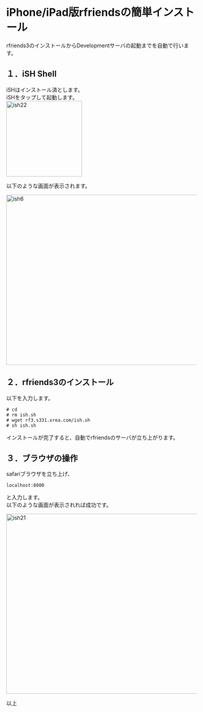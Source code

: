 # iPhone/iPad版rfriendsの簡単インストール

rfriends3のインストールからDevelopmentサーバの起動までを自動で行います。

## １．iSH Shell  
  
iSHはインストール済とします。  
iSHをタップして起動します。  
<img width="200" height="200" alt="ish22" src="https://github.com/user-attachments/assets/819285e0-9d3b-4aa9-b6fb-3b6b19619bff" />  

以下のような画面が表示されます。  
  
<img width="600" height="450" alt="ish6" src="https://github.com/user-attachments/assets/3fbf72d5-c4de-45ba-a08a-0adf9ced8def" />

## ２．rfriends3のインストール  
  
以下を入力します。  
```
# cd  
# rm ish.sh  
# wget rf3.s331.xrea.com/ish.sh  
# sh ish.sh  
```
インストールが完了すると、自動でrfriendsのサーバが立ち上がります。  
  
## ３．ブラウザの操作  
  
safariブラウザを立ち上げ、  
```
localhost:8000
```
と入力します。  
以下のような画面が表示されれば成功です。  
  
<img width="600" height="476" alt="ish21" src="https://github.com/user-attachments/assets/bfe25e12-4026-4acc-9180-602c2b613bee" />
  


  
  
以上  
